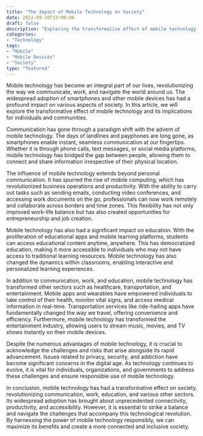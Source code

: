 ```yaml
--- 
title: "The Impact of Mobile Technology on Society" 
date: 2022-09-20T12:00:00 
draft: false
description: "Exploring the transformative effect of mobile technology on different aspects of society."
categories: 
- "Technology"
tags: 
- "Mobile"
- "Mobile Devices"
- "Society"
type: "featured"
--- 
```


Mobile technology has become an integral part of our lives, revolutionizing the way we communicate, work, and navigate the world around us. The widespread adoption of smartphones and other mobile devices has had a profound impact on various aspects of society. In this article, we will explore the transformative effect of mobile technology and its implications for individuals and communities.

Communication has gone through a paradigm shift with the advent of mobile technology. The days of landlines and payphones are long gone, as smartphones enable instant, seamless communication at our fingertips. Whether it is through phone calls, text messages, or social media platforms, mobile technology has bridged the gap between people, allowing them to connect and share information irrespective of their physical location.

The influence of mobile technology extends beyond personal communication. It has spurred the rise of mobile computing, which has revolutionized business operations and productivity. With the ability to carry out tasks such as sending emails, conducting video conferences, and accessing work documents on the go, professionals can now work remotely and collaborate across borders and time zones. This flexibility has not only improved work-life balance but has also created opportunities for entrepreneurship and job creation.

Mobile technology has also had a significant impact on education. With the proliferation of educational apps and mobile learning platforms, students can access educational content anytime, anywhere. This has democratized education, making it more accessible to individuals who may not have access to traditional learning resources. Mobile technology has also changed the dynamics within classrooms, enabling interactive and personalized learning experiences.

In addition to communication, work, and education, mobile technology has transformed other sectors such as healthcare, transportation, and entertainment. Mobile apps and wearables have empowered individuals to take control of their health, monitor vital signs, and access medical information in real-time. Transportation services like ride-hailing apps have fundamentally changed the way we travel, offering convenience and efficiency. Furthermore, mobile technology has transformed the entertainment industry, allowing users to stream music, movies, and TV shows instantly on their mobile devices.

Despite the numerous advantages of mobile technology, it is crucial to acknowledge the challenges and risks that arise alongside its rapid advancement. Issues related to privacy, security, and addiction have become significant concerns in the digital age. As technology continues to evolve, it is vital for individuals, organizations, and governments to address these challenges and ensure responsible use of mobile technology.

In conclusion, mobile technology has had a transformative effect on society, revolutionizing communication, work, education, and various other sectors. Its widespread adoption has brought about unprecedented connectivity, productivity, and accessibility. However, it is essential to strike a balance and navigate the challenges that accompany this technological revolution. By harnessing the power of mobile technology responsibly, we can maximize its benefits and create a more connected and inclusive society.


